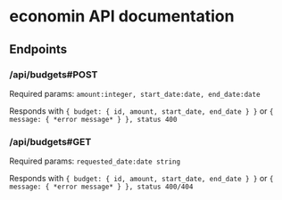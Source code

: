 # economin API documentation

## Endpoints
### /api/budgets#POST
Required params: `amount:integer, start_date:date, end_date:date`

Responds with `{ budget: { id, amount, start_date, end_date } }` 
or `{ message: { *error message* } }, status 400`

### /api/budgets#GET
Required params: `requested_date:date string`

Responds with `{ budget: { id, amount, start_date, end_date } }` 
or `{ message: { *error message* } }, status 400/404`